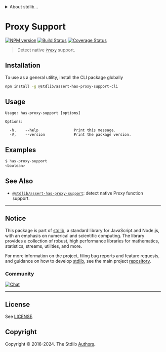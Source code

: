 <!--

@license Apache-2.0

Copyright (c) 2018 The Stdlib Authors.

Licensed under the Apache License, Version 2.0 (the "License");
you may not use this file except in compliance with the License.
You may obtain a copy of the License at

   http://www.apache.org/licenses/LICENSE-2.0

Unless required by applicable law or agreed to in writing, software
distributed under the License is distributed on an "AS IS" BASIS,
WITHOUT WARRANTIES OR CONDITIONS OF ANY KIND, either express or implied.
See the License for the specific language governing permissions and
limitations under the License.

-->


<details>
  <summary>
    About stdlib...
  </summary>
  <p>We believe in a future in which the web is a preferred environment for numerical computation. To help realize this future, we've built stdlib. stdlib is a standard library, with an emphasis on numerical and scientific computation, written in JavaScript (and C) for execution in browsers and in Node.js.</p>
  <p>The library is fully decomposable, being architected in such a way that you can swap out and mix and match APIs and functionality to cater to your exact preferences and use cases.</p>
  <p>When you use stdlib, you can be absolutely certain that you are using the most thorough, rigorous, well-written, studied, documented, tested, measured, and high-quality code out there.</p>
  <p>To join us in bringing numerical computing to the web, get started by checking us out on <a href="https://github.com/stdlib-js/stdlib">GitHub</a>, and please consider <a href="https://opencollective.com/stdlib">financially supporting stdlib</a>. We greatly appreciate your continued support!</p>
</details>

# Proxy Support

[![NPM version][npm-image]][npm-url] [![Build Status][test-image]][test-url] [![Coverage Status][coverage-image]][coverage-url] <!-- [![dependencies][dependencies-image]][dependencies-url] -->

> Detect native [`Proxy`][mdn-proxy] support.











<section class="cli">



<section class="installation">

## Installation

To use as a general utility, install the CLI package globally

```bash
npm install -g @stdlib/assert-has-proxy-support-cli
```

</section>

<!-- CLI usage documentation. -->

<section class="usage">

## Usage

```text
Usage: has-proxy-support [options]

Options:

  -h,    --help                Print this message.
  -V,    --version             Print the package version.
```

</section>

<!-- /.usage -->

<section class="examples">

## Examples

```bash
$ has-proxy-support
<boolean>
```

</section>

<!-- /.examples -->

</section>

<!-- /.cli -->

<!-- Section for related `stdlib` packages. Do not manually edit this section, as it is automatically populated. -->

<section class="related">

## See Also

-   <span class="package-name">[`@stdlib/assert-has-proxy-support`][@stdlib/assert-has-proxy-support]</span><span class="delimiter">: </span><span class="description">detect native Proxy function support.</span>


</section>

<!-- /.related -->

<!-- Section for all links. Make sure to keep an empty line after the `section` element and another before the `/section` close. -->


<section class="main-repo" >

* * *

## Notice

This package is part of [stdlib][stdlib], a standard library for JavaScript and Node.js, with an emphasis on numerical and scientific computing. The library provides a collection of robust, high performance libraries for mathematics, statistics, streams, utilities, and more.

For more information on the project, filing bug reports and feature requests, and guidance on how to develop [stdlib][stdlib], see the main project [repository][stdlib].

### Community

[![Chat][chat-image]][chat-url]

---

## License

See [LICENSE][stdlib-license].


## Copyright

Copyright &copy; 2016-2024. The Stdlib [Authors][stdlib-authors].

</section>

<!-- /.stdlib -->

<!-- Section for all links. Make sure to keep an empty line after the `section` element and another before the `/section` close. -->

<section class="links">

[npm-image]: http://img.shields.io/npm/v/@stdlib/assert-has-proxy-support-cli.svg
[npm-url]: https://npmjs.org/package/@stdlib/assert-has-proxy-support-cli

[test-image]: https://github.com/stdlib-js/assert-has-proxy-support@v0.2.0/actions/workflows/test.yml/badge.svg?branch=v0.2.0
[test-url]: https://github.com/stdlib-js/assert-has-proxy-support@v0.2.0/actions/workflows/test.yml?query=branch:v0.2.0

[coverage-image]: https://img.shields.io/codecov/c/github/stdlib-js/assert-has-proxy-support@v0.2.0/main.svg
[coverage-url]: https://codecov.io/github/stdlib-js/assert-has-proxy-support@v0.2.0?branch=main

<!--

[dependencies-image]: https://img.shields.io/david/stdlib-js/assert-has-proxy-support@v0.2.0.svg
[dependencies-url]: https://david-dm.org/stdlib-js/assert-has-proxy-support@v0.2.0/main

-->

[chat-image]: https://img.shields.io/gitter/room/stdlib-js/stdlib.svg
[chat-url]: https://app.gitter.im/#/room/#stdlib-js_stdlib:gitter.im

[stdlib]: https://github.com/stdlib-js/stdlib

[stdlib-authors]: https://github.com/stdlib-js/stdlib/graphs/contributors

[cli-section]: https://github.com/stdlib-js/assert-has-proxy-support@v0.2.0#cli
[cli-url]: https://github.com/stdlib-js/assert-has-proxy-support@v0.2.0/tree/cli
[@stdlib/assert-has-proxy-support]: https://github.com/stdlib-js/assert-has-proxy-support@v0.2.0/tree/main

[umd]: https://github.com/umdjs/umd
[es-module]: https://developer.mozilla.org/en-US/docs/Web/JavaScript/Guide/Modules

[deno-url]: https://github.com/stdlib-js/assert-has-proxy-support@v0.2.0/tree/deno
[deno-readme]: https://github.com/stdlib-js/assert-has-proxy-support@v0.2.0/blob/deno/README.md
[umd-url]: https://github.com/stdlib-js/assert-has-proxy-support@v0.2.0/tree/umd
[umd-readme]: https://github.com/stdlib-js/assert-has-proxy-support@v0.2.0/blob/umd/README.md
[esm-url]: https://github.com/stdlib-js/assert-has-proxy-support@v0.2.0/tree/esm
[esm-readme]: https://github.com/stdlib-js/assert-has-proxy-support@v0.2.0/blob/esm/README.md
[branches-url]: https://github.com/stdlib-js/assert-has-proxy-support@v0.2.0/blob/main/branches.md

[stdlib-license]: https://raw.githubusercontent.com/stdlib-js/assert-has-proxy-support@v0.2.0/main/LICENSE

[mdn-proxy]: https://developer.mozilla.org/en-US/docs/Web/JavaScript/Reference/Global_Objects/Proxy

[mdn-csp]: https://developer.mozilla.org/en-US/docs/Web/HTTP/CSP

</section>

<!-- /.links -->
